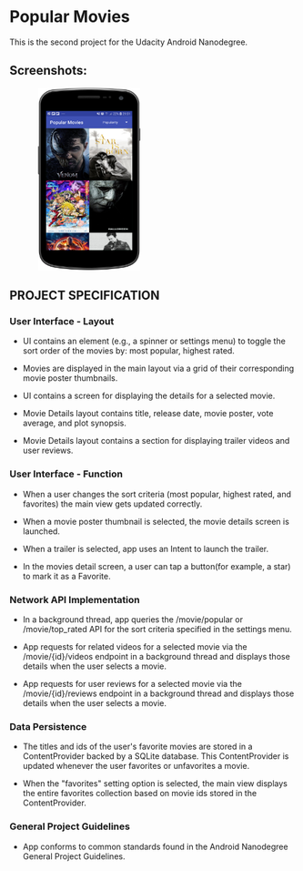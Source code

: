 # Popular Movies

This is the second project for the Udacity Android Nanodegree.

## Screenshots:
<img src="/screenshots/menu.png" width="180" height="320" hspace="50">

## PROJECT SPECIFICATION

### User Interface - Layout

* UI contains an element (e.g., a spinner or settings menu) to toggle the sort order of the movies by: most popular, highest rated.

* Movies are displayed in the main layout via a grid of their corresponding movie poster thumbnails.

* UI contains a screen for displaying the details for a selected movie.

* Movie Details layout contains title, release date, movie poster, vote average, and plot synopsis.

* Movie Details layout contains a section for displaying trailer videos and user reviews.

### User Interface - Function

* When a user changes the sort criteria (most popular, highest rated, and favorites) the main view gets updated correctly.

* When a movie poster thumbnail is selected, the movie details screen is launched.

* When a trailer is selected, app uses an Intent to launch the trailer.

* In the movies detail screen, a user can tap a button(for example, a star) to mark it as a Favorite.

### Network API Implementation

* In a background thread, app queries the /movie/popular or /movie/top_rated API for the sort criteria specified in the settings menu.

* App requests for related videos for a selected movie via the /movie/{id}/videos endpoint in a background thread and displays those details when the user selects a movie.

* App requests for user reviews for a selected movie via the /movie/{id}/reviews endpoint in a background thread and displays those details when the user selects a movie.

### Data Persistence

* The titles and ids of the user's favorite movies are stored in a ContentProvider backed by a SQLite database. This ContentProvider is updated whenever the user favorites or unfavorites a movie.

* When the "favorites" setting option is selected, the main view displays the entire favorites collection based on movie ids stored in the ContentProvider.

### General Project Guidelines 
* App conforms to common standards found in the Android Nanodegree General Project Guidelines.
